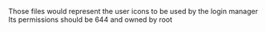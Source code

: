 Those files would represent the user icons to be used by the login manager
Its permissions should be 644 and owned by root
